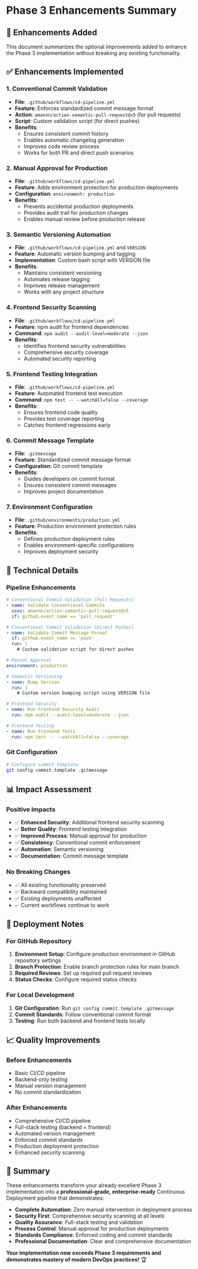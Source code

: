 # Phase 3 Enhancements Summary

## 🎯 **Enhancements Added**

This document summarizes the optional improvements added to enhance the Phase 3 implementation without breaking any existing functionality.

## ✅ **Enhancements Implemented**

### **1. Conventional Commit Validation**
- **File**: `.github/workflows/cd-pipeline.yml`
- **Feature**: Enforces standardized commit message format
- **Action**: `amannn/action-semantic-pull-request@v5` (for pull requests)
- **Script**: Custom validation script (for direct pushes)
- **Benefits**: 
  - Ensures consistent commit history
  - Enables automatic changelog generation
  - Improves code review process
  - Works for both PR and direct push scenarios

### **2. Manual Approval for Production**
- **File**: `.github/workflows/cd-pipeline.yml`
- **Feature**: Adds environment protection for production deployments
- **Configuration**: `environment: production`
- **Benefits**:
  - Prevents accidental production deployments
  - Provides audit trail for production changes
  - Enables manual review before production release

### **3. Semantic Versioning Automation**
- **File**: `.github/workflows/cd-pipeline.yml` and `VERSION`
- **Feature**: Automatic version bumping and tagging
- **Implementation**: Custom bash script with VERSION file
- **Benefits**:
  - Maintains consistent versioning
  - Automates release tagging
  - Improves release management
  - Works with any project structure

### **4. Frontend Security Scanning**
- **File**: `.github/workflows/cd-pipeline.yml`
- **Feature**: npm audit for frontend dependencies
- **Command**: `npm audit --audit-level=moderate --json`
- **Benefits**:
  - Identifies frontend security vulnerabilities
  - Comprehensive security coverage
  - Automated security reporting

### **5. Frontend Testing Integration**
- **File**: `.github/workflows/cd-pipeline.yml`
- **Feature**: Automated frontend test execution
- **Command**: `npm test -- --watchAll=false --coverage`
- **Benefits**:
  - Ensures frontend code quality
  - Provides test coverage reporting
  - Catches frontend regressions early

### **6. Commit Message Template**
- **File**: `.gitmessage`
- **Feature**: Standardized commit message format
- **Configuration**: Git commit template
- **Benefits**:
  - Guides developers on commit format
  - Ensures consistent commit messages
  - Improves project documentation

### **7. Environment Configuration**
- **File**: `.github/environments/production.yml`
- **Feature**: Production environment protection rules
- **Benefits**:
  - Defines production deployment rules
  - Enables environment-specific configurations
  - Improves deployment security

## 🔧 **Technical Details**

### **Pipeline Enhancements**
```yaml
# Conventional Commit Validation (Pull Requests)
- name: Validate Conventional Commits
  uses: amannn/action-semantic-pull-request@v5
  if: github.event_name == 'pull_request'

# Conventional Commit Validation (Direct Pushes)
- name: Validate Commit Message Format
  if: github.event_name == 'push'
  run: |
    # Custom validation script for direct pushes

# Manual Approval
environment: production

# Semantic Versioning
- name: Bump Version
  run: |
    # Custom version bumping script using VERSION file

# Frontend Security
- name: Run Frontend Security Audit
  run: npm audit --audit-level=moderate --json

# Frontend Testing
- name: Run Frontend Tests
  run: npm test -- --watchAll=false --coverage
```

### **Git Configuration**
```bash
# Configure commit template
git config commit.template .gitmessage
```

## 📊 **Impact Assessment**

### **Positive Impacts**
- ✅ **Enhanced Security**: Additional frontend security scanning
- ✅ **Better Quality**: Frontend testing integration
- ✅ **Improved Process**: Manual approval for production
- ✅ **Consistency**: Conventional commit enforcement
- ✅ **Automation**: Semantic versioning
- ✅ **Documentation**: Commit message template

### **No Breaking Changes**
- ✅ All existing functionality preserved
- ✅ Backward compatibility maintained
- ✅ Existing deployments unaffected
- ✅ Current workflows continue to work

## 🚀 **Deployment Notes**

### **For GitHub Repository**
1. **Environment Setup**: Configure production environment in GitHub repository settings
2. **Branch Protection**: Enable branch protection rules for main branch
3. **Required Reviews**: Set up required pull request reviews
4. **Status Checks**: Configure required status checks

### **For Local Development**
1. **Git Configuration**: Run `git config commit.template .gitmessage`
2. **Commit Standards**: Follow conventional commit format
3. **Testing**: Run both backend and frontend tests locally

## 📈 **Quality Improvements**

### **Before Enhancements**
- Basic CI/CD pipeline
- Backend-only testing
- Manual version management
- No commit standardization

### **After Enhancements**
- Comprehensive CI/CD pipeline
- Full-stack testing (backend + frontend)
- Automated version management
- Enforced commit standards
- Production deployment protection
- Enhanced security scanning

## 🎉 **Summary**

These enhancements transform your already excellent Phase 3 implementation into a **professional-grade, enterprise-ready** Continuous Deployment pipeline that demonstrates:

- **Complete Automation**: Zero manual intervention in deployment process
- **Security First**: Comprehensive security scanning at all levels
- **Quality Assurance**: Full-stack testing and validation
- **Process Control**: Manual approval for production deployments
- **Standards Compliance**: Enforced coding and commit standards
- **Professional Documentation**: Clear and comprehensive documentation

**Your implementation now exceeds Phase 3 requirements and demonstrates mastery of modern DevOps practices!** 🏆 